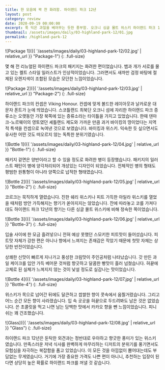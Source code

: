 ```yaml
---
title: 한 모음에 꽉 찬 화려함. 하이랜드 파크 12년
layout: post
category: review
date: 2020-09-19 00:00:00
excerpt: 푹 익은 과일을 베어무는 듯한 풍부함. 오크니 싱글 몰트 위스키 하이랜드 파크 12년 리뷰.
thumbnail: /assets/images/daily/03-highland-park-12/01.jpg
permalink: /highland-park-12
---
```


![Package 1]({{ '/assets/images/daily/03-highland-park-12/02.jpg' | relative_url }} "Package-1")
{: .full-size}

몇 해 전 리뉴얼된 하이랜드 파크의 패키지는 화려한 편이었습니다. 뱀과 개가 서로를 물고 있는 켈트 스타일 일러스트가 인상적이었습니다. 그러면서도 새까만 검정 바탕에 절제된 오렌지색이 조합된 모습은 모던한 느낌이었습니다.

![Package 2]({{ '/assets/images/daily/03-highland-park-12/03.jpg' | relative_url }} "Package-2")
{: .full-size}

하이랜드 파크의 컨셉은 Viking Honour. 컨셉에 맞게 볼드한 레이아웃과 날카로운 대문자 폰트가 눈에 띄었습니다. 스코틀랜드 최북단 오크니 섬에 자리한 하이랜드 파크 증류소는 오랫동안 가장 북쪽에 있는 증류소라는 타이틀을 가지고 있었습니다. 한때 덴마크-노르웨이의 영토였던 셰틀랜드 제도와 가까운 만큼 과거 바이킹의 땅이었다는 지역적 특색을 컨셉으로 녹여낸 것으로 보였습니다. 바이킹과 위스키. 익숙한 듯 싶으면서도 유사한 어떤 것도 떠오르지 않는 독특한 분위기였습니다.

![Bottle 1]({{ '/assets/images/daily/03-highland-park-12/04.jpg' | relative_url }} "Bottle-1")
{: .full-size}

패키지 겉면은 양반이라고 할 수 있을 정도로 화려한 병이 등장했습니다. 패키지의 일러스트 패턴이 병에 양각처리되어 개성있는 디자인이 되었습니다. 전체적인 병의 형태도 평범한 원통형이 아니라 양쪽으로 넙적한 형태였습니다.

![Bottle 2]({{ '/assets/images/daily/03-highland-park-12/05.jpg' | relative_url }} "Bottle-2")
{: .full-size}

코르크는 묵직하게 열렸습니다. 진한 쉐리 위스키나 피트 가득한 아일라 위스키를 열었을 때처럼 방안 가득해지는 향기가 쏟아지지는 않았습니다. 잔에 따라놓고 코를 가져다대도 하이랜드 파크 12년의 향기는 다른 싱글 몰트 위스키에 비해 정숙한 쪽이었습니다.

![Bottle 3]({{ '/assets/images/daily/03-highland-park-12/06.jpg' | relative_url }} "Bottle-3")
{: .full-size}

입술 사이에 한 모금 흘려넣으니 전혀 예상 못했던 스모키한 피트맛이 들어섰습니다. 피트맛 자체가 강한 편은 아니나 향에서 느껴지는 존재감은 작았기 때문에 첫맛 자체는 상당한 반전이었습니다.

상쾌한 신맛이 빠르게 지나가고 풍성한 크림맛이 주인공처럼 나타났습니다. 갓 만든 과일 케이크를 입안 가득 베어문 것처럼 향긋하고 달콤한 빵맛이 흘러 넘쳤습니다. 혀끝에 고체로 된 실체가 느껴지지 않는 것이 낯설 정도로 실감나는 맛이었습니다.

![Bottle 4]({{ '/assets/images/daily/03-highland-park-12/07.jpg' | relative_url }} "Bottle-4")
{: .full-size}

위스키가 목으로 넘어간 뒤에도 달큰하고 쌉쌀한 향이 콧속에서 움찔거렸습니다. 그리고 어느 순간 모든 향이 사라졌습니다. 입 속 곳곳을 혀끝으로 두드려봐도 남은 것은 없었습니다. 쓴 초콜릿을 먹고 나면 남는 담백한 맛에서 카카오 향을 뺀 느낌이었습니다. 피니쉬는 꽤 건조했습니다.

![Glass]({{ '/assets/images/daily/03-highland-park-12/08.jpg' | relative_url }} "Glass")
{: .full-size}

하이랜드 파크 12년은 둔탁한 외견과는 정반대로 우아하고 향긋한 풍미가 있는 위스키였습니다. 만족스러운 저녁 식사를 완벽하게 마무리하는 디저트의 분위기를 풍기면서도 모험심을 자극하는 복잡함을 품고 있었습니다. 이 모든 것을 아낌없이 뿜어대는데도 부담없는 무게였습니다. 거기에 가장 중요한 가격도 나쁜 편이 아니니, 추천하는 입장이 된다면 상당히 높은 확률로 하이랜드 파크를 꺼낼 것 같습니다.